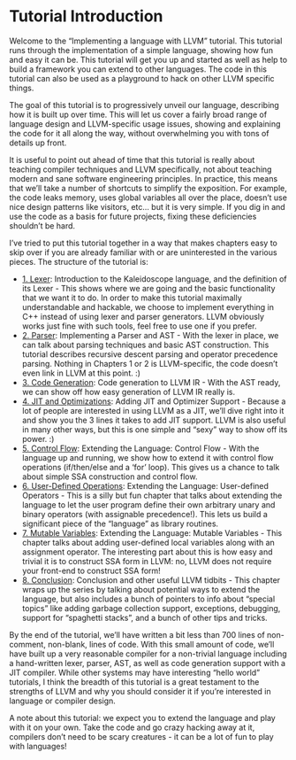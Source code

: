 # Tutorial Introduction

Welcome to the “Implementing a language with LLVM” tutorial. This tutorial runs through the implementation of a simple language, showing how fun and easy it can be. This tutorial will get you up and started as well as help to build a framework you can extend to other languages. The code in this tutorial can also be used as a playground to hack on other LLVM specific things.

The goal of this tutorial is to progressively unveil our language, describing how it is built up over time. This will let us cover a fairly broad range of language design and LLVM-specific usage issues, showing and explaining the code for it all along the way, without overwhelming you with tons of details up front.

It is useful to point out ahead of time that this tutorial is really about teaching compiler techniques and LLVM specifically, not about teaching modern and sane software engineering principles. In practice, this means that we’ll take a number of shortcuts to simplify the exposition. For example, the code leaks memory, uses global variables all over the place, doesn’t use nice design patterns like visitors, etc... but it is very simple. If you dig in and use the code as a basis for future projects, fixing these deficiencies shouldn’t be hard.

I’ve tried to put this tutorial together in a way that makes chapters easy to skip over if you are already familiar with or are uninterested in the various pieces. The structure of the tutorial is:

 * [1. Lexer](lexer.md): Introduction to the Kaleidoscope language, and the definition of its Lexer - This shows where we are going and the basic functionality that we want it to do. In order to make this tutorial maximally understandable and hackable, we choose to implement everything in C++ instead of using lexer and parser generators. LLVM obviously works just fine with such tools, feel free to use one if you prefer.
 * [2. Parser](parser.md): Implementing a Parser and AST - With the lexer in place, we can talk about parsing techniques and basic AST construction. This tutorial describes recursive descent parsing and operator precedence parsing. Nothing in Chapters 1 or 2 is LLVM-specific, the code doesn’t even link in LLVM at this point. :)
 * [3. Code Generation](codegen.md): Code generation to LLVM IR - With the AST ready, we can show off how easy generation of LLVM IR really is.
 * [4. JIT and Optimizations](jitandopt.md): Adding JIT and Optimizer Support - Because a lot of people are interested in using LLVM as a JIT, we’ll dive right into it and show you the 3 lines it takes to add JIT support. LLVM is also useful in many other ways, but this is one simple and “sexy” way to show off its power. :)
 * [5. Control Flow](controlflow.md): Extending the Language: Control Flow - With the language up and running, we show how to extend it with control flow operations (if/then/else and a ‘for’ loop). This gives us a chance to talk about simple SSA construction and control flow.
 * [6. User-Defined Operations](userdefined.md): Extending the Language: User-defined Operators - This is a silly but fun chapter that talks about extending the language to let the user program define their own arbitrary unary and binary operators (with assignable precedence!). This lets us build a significant piece of the “language” as library routines.
 * [7. Mutable Variables](mutable.md): Extending the Language: Mutable Variables - This chapter talks about adding user-defined local variables along with an assignment operator. The interesting part about this is how easy and trivial it is to construct SSA form in LLVM: no, LLVM does not require your front-end to construct SSA form!
 * [8. Conclusion](conclusion.md): Conclusion and other useful LLVM tidbits - This chapter wraps up the series by talking about potential ways to extend the language, but also includes a bunch of pointers to info about “special topics” like adding garbage collection support, exceptions, debugging, support for “spaghetti stacks”, and a bunch of other tips and tricks.

By the end of the tutorial, we’ll have written a bit less than 700 lines of non-comment, non-blank, lines of code. With this small amount of code, we’ll have built up a very reasonable compiler for a non-trivial language including a hand-written lexer, parser, AST, as well as code generation support with a JIT compiler. While other systems may have interesting “hello world” tutorials, I think the breadth of this tutorial is a great testament to the strengths of LLVM and why you should consider it if you’re interested in language or compiler design.

A note about this tutorial: we expect you to extend the language and play with it on your own. Take the code and go crazy hacking away at it, compilers don’t need to be scary creatures - it can be a lot of fun to play with languages!
